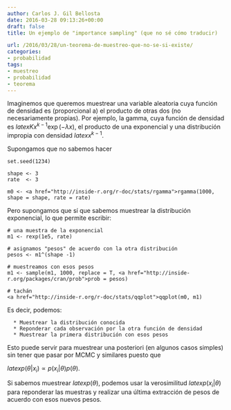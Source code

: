 ```yaml
---
author: Carlos J. Gil Bellosta
date: 2016-03-28 09:13:26+00:00
draft: false
title: Un ejemplo de "importance sampling" (que no sé cómo traducir)

url: /2016/03/28/un-teorema-de-muestreo-que-no-se-si-existe/
categories:
- probabilidad
tags:
- muestreo
- probabilidad
- teorema
---
```


Imaginemos que queremos muestrear una variable aleatoria cuya función de densidad es (proporcional a) el producto de otras dos (no necesariamente propias). Por ejemplo, la gamma, cuya función de densidad es $latex K x^{k-1} \exp(-\lambda x)$, el producto de una exponencial y una distribución impropia con densidad $latex x^{k-1}$.

Supongamos que no sabemos hacer








    set.seed(1234)
     
    shape <- 3
    rate  <- 3
     
    m0 <- <a href="http://inside-r.org/r-doc/stats/rgamma">rgamma(1000, shape = shape, rate = rate)








Pero supongamos que sí que sabemos muestrear la distribución exponencial, lo que permite escribir:








    # una muestra de la exponencial
    m1 <- rexp(1e5, rate)
     
    # asignamos "pesos" de acuerdo con la otra distribución
    pesos <- m1^(shape -1)
     
    # muestreamos con esos pesos
    m1 <- sample(m1, 1000, replace = T, <a href="http://inside-r.org/packages/cran/prob">prob = pesos)
     
    # tachán
    <a href="http://inside-r.org/r-doc/stats/qqplot">qqplot(m0, m1)








Es decir, podemos:



	  * Muestrear la distribución conocida
	  * Reponderar cada observación por la otra función de densidad
	  * Muestrear la primera distribución con esos pesos

Esto puede servir para muestrear una posteriori (en algunos casos simples) sin tener que pasar por MCMC y similares puesto que


$latex p(\theta|x_i) \propto p(x_i | \theta) p(\theta).$


Si sabemos muestrear $latex p(\theta)$, podemos usar la verosimilitud $latex p(x_i | \theta)$ para reponderar las muestras y realizar una última extracción de pesos de acuerdo con esos nuevos pesos.
